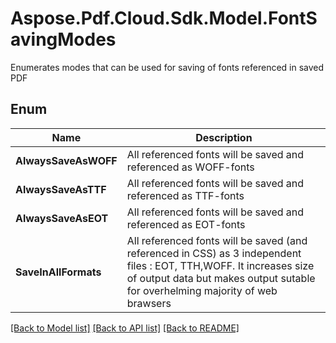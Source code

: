 ﻿# Aspose.Pdf.Cloud.Sdk.Model.FontSavingModes
Enumerates modes that can be used for saving of fonts
referenced in saved PDF 
            

## Enum

 Name | Description
------------ | ------------
**AlwaysSaveAsWOFF** | All referenced fonts will be saved and referenced as WOFF-fonts
**AlwaysSaveAsTTF** | All referenced fonts will be saved and referenced as TTF-fonts
**AlwaysSaveAsEOT** | All referenced fonts will be saved and referenced as EOT-fonts
**SaveInAllFormats** | All referenced fonts will be saved (and referenced in CSS) as 3 independent files : EOT, TTH,WOFF. It increases size of output data but makes output sutable for overhelming majority of web brawsers


[[Back to Model list]](../README.md#documentation-for-models) [[Back to API list]](../README.md#documentation-for-api-endpoints) [[Back to README]](../README.md)

